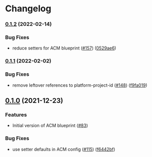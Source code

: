 # Changelog

### [0.1.2](https://github.com/GoogleCloudPlatform/blueprints/compare/acm-blueprint-v0.1.1...acm-blueprint-v0.1.2) (2022-02-14)


### Bug Fixes

* reduce setters for ACM blueprint ([#157](https://github.com/GoogleCloudPlatform/blueprints/issues/157)) ([0529ae6](https://github.com/GoogleCloudPlatform/blueprints/commit/0529ae669cf9af5f09bd7f71bde6445710e75377))

### [0.1.1](https://github.com/GoogleCloudPlatform/blueprints/compare/acm-blueprint-v0.1.0...acm-blueprint-v0.1.1) (2022-02-02)


### Bug Fixes

* remove leftover references to platform-project-id ([#148](https://github.com/GoogleCloudPlatform/blueprints/issues/148)) ([f9fa019](https://github.com/GoogleCloudPlatform/blueprints/commit/f9fa019d3fdfa639e39b8738c00a75c454b27224))

## [0.1.0](https://www.github.com/GoogleCloudPlatform/blueprints/compare/acm-blueprint-v0.0.1...acm-blueprint-v0.1.0) (2021-12-23)

### Features

* Initial version of ACM blueprint ([#83](https://www.github.com/GoogleCloudPlatform/blueprints/issues/83))

### Bug Fixes

* use setter defaults in ACM config ([#115](https://www.github.com/GoogleCloudPlatform/blueprints/issues/115)) ([f6442bf](https://www.github.com/GoogleCloudPlatform/blueprints/commit/f6442bf6c21ce2b7c24079d6cdeb34c3f79dbd23))
